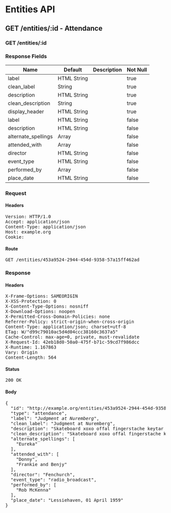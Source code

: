 # Entities API



## GET /entities/:id - Attendance

### GET /entities/:id

### Response Fields

| Name | Default | Description | Not Null |
|------|---------|-------------|----------|
| label | HTML String |  | true |
| clean_label | String |  | true |
| description | HTML String |  | true |
| clean_description | String |  | true |
| display_header | HTML String |  | true |
| label | HTML String |  | false |
| description | HTML String |  | false |
| alternate_spellings | Array |  | false |
| attended_with | Array |  | false |
| director | HTML String |  | false |
| event_type | HTML String |  | false |
| performed_by | Array |  | false |
| place_date | HTML String |  | false |

### Request

#### Headers

<pre>Version: HTTP/1.0
Accept: application/json
Content-Type: application/json
Host: example.org
Cookie: </pre>

#### Route

<pre>GET /entities/453a9524-2944-454d-9358-57a15ff462ad</pre>

### Response

#### Headers

<pre>X-Frame-Options: SAMEORIGIN
X-XSS-Protection: 0
X-Content-Type-Options: nosniff
X-Download-Options: noopen
X-Permitted-Cross-Domain-Policies: none
Referrer-Policy: strict-origin-when-cross-origin
Content-Type: application/json; charset=utf-8
ETag: W/&quot;d99c79010ac5d4d04ccc38160c3637a5&quot;
Cache-Control: max-age=0, private, must-revalidate
X-Request-Id: 42eb18d0-50a0-475f-b71c-59cd7f986dcc
X-Runtime: 1.167863
Vary: Origin
Content-Length: 564</pre>

#### Status

<pre>200 OK</pre>

#### Body

<pre>{
  "id": "http://example.org/entities/453a9524-2944-454d-9358-57a15ff462ad",
  "type": "attendance",
  "label": "<i>Judgment at Nuremberg</i>",
  "clean_label": "Judgment at Nuremberg",
  "description": "Skateboard xoxo offal fingerstache keytar viral ramps literally.",
  "clean_description": "Skateboard xoxo offal fingerstache keytar viral ramps literally.",
  "alternate_spellings": [
    "Eureka"
  ],
  "attended_with": [
    "Donny",
    "Frankie and Benjy"
  ],
  "director": "Fenchurch",
  "event_type": "radio_broadcast",
  "performed_by": [
    "Rob McKenna"
  ],
  "place_date": "Lessiehaven, 01 April 1959"
}</pre>
